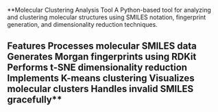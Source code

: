 
**Molecular Clustering Analysis Tool
A Python-based tool for analyzing and clustering molecular structures using SMILES notation, fingerprint generation, and dimensionality reduction techniques.

Features
Processes molecular SMILES data
Generates Morgan fingerprints using RDKit
Performs t-SNE dimensionality reduction
Implements K-means clustering
Visualizes molecular clusters
Handles invalid SMILES gracefully**
-------------------------------------------------------------------------------------------------------------------------------------------------------------
